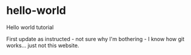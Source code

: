 # hello-world
Hello world tutorial

First update as instructed - not sure why I'm bothering - I know how git works... just not this website.
